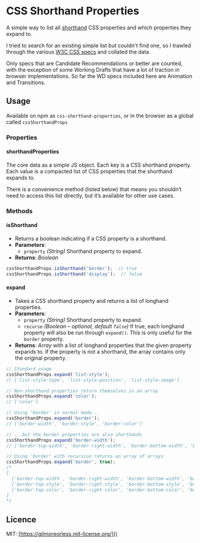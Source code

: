 # CSS Shorthand Properties

A simple way to list all [shorthand](https://www.w3.org/TR/CSS2/about.html#shorthand) CSS properties and which properties they expand to.

I tried to search for an existing simple list but couldn't find one, so I trawled through the various [W3C CSS specs](https://www.w3.org/Style/CSS/current-work) and collated the data.

Only specs that are Candidate Recommendations or better are counted, with the exception of some Working Drafts that have a lot of traction in browser implementations. So far the WD specs included here are Animation and Transitions.

## Usage

Available on npm as `css-shorthand-properties`, or in the browser as a global called `cssShorthandProps`

### Properties

#### shorthandProperties

The core data as a simple JS object. Each key is a CSS shorthand property. Each value is a compacted list of CSS properties that the shorthand expands to.

There is a convenience method (listed below) that means you shouldn’t need to access this list directly, but it’s available for other use cases.


### Methods

#### isShorthand

* Returns a boolean indicating if a CSS property is a shorthand.
* **Parameters**:
    * `property` _(String)_ Shorthand property to expand.
* **Returns**: _Boolean_

```js
cssShorthandProps.isShorthand('border');  // true
cssShorthandProps.isShorthand('display');  // false
```

#### expand

* Takes a CSS shorthand property and returns a list of longhand properties.
* **Parameters**:
    * `property` _(String)_ Shorthand property to expand.
    * `recurse` _(Boolean – optional, default `false`)_ If true, each longhand property will also be run through `expand()`. This is only useful for the `border` property.
* **Returns**: _Array_ with a list of longhand properties that the given property expands to. If the property is not a shorthand, the array contains only the original property.

```js
// Standard usage
cssShorthandProps.expand('list-style');
// ['list-style-type', 'list-style-position', 'list-style-image']

// Non-shorthand properties return themselves in an array
cssShorthandProps.expand('color');
// ['color']

// Using 'border' in normal mode...
cssShorthandProps.expand('border');
// ['border-width', 'border-style', 'border-color']

// ...but the border properties are also shorthands
cssShorthandProps.expand('border-width');
// ['border-top-width', 'border-right-width', 'border-bottom-width', 'border-left-width']

// Using 'border' with recursion returns an array of arrays
cssShorthandProps.expand('border', true);
/*
[
  ['border-top-width', 'border-right-width', 'border-bottom-width', 'border-left-width'],
  ['border-top-style', 'border-right-style', 'border-bottom-style', 'border-left-style'],
  ['border-top-color', 'border-right-color', 'border-bottom-color', 'border-left-color']
]
*/
```

## Licence

MIT: [https://gilmoreorless.mit-license.org/]()

